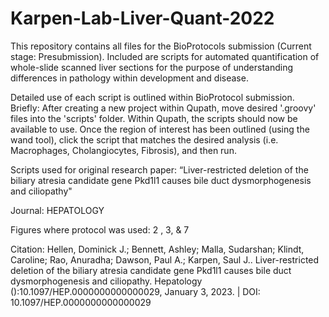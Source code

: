 # Karpen-Lab-Liver-Quant-2022
This repository contains all files for the BioProtocols submission (Current stage: Presubmission). Included are scripts for automated quantification of whole-slide scanned liver sections for the purpose of understanding differences in pathology within development and disease. 

Detailed use of each script is outlined within BioProtocol submission. 
  Briefly: After creating a new project within Qupath, move desired '.groovy' files into the 'scripts' folder. Within Qupath, the scripts should now be       available to use. Once the region of interest has been outlined (using the wand tool), click the script that matches the desired analysis (i.e.             Macrophages, Cholangiocytes, Fibrosis), and then run. 

Scripts used for original research paper:
“Liver-restricted deletion of the biliary atresia candidate gene Pkd1l1 causes bile duct dysmorphogenesis and ciliopathy"

Journal:
HEPATOLOGY

Figures where protocol was used:
2 , 3, & 7

Citation:
Hellen, Dominick J.; Bennett, Ashley; Malla, Sudarshan; Klindt, Caroline; Rao, Anuradha; Dawson, Paul A.; Karpen, Saul J.. Liver-restricted deletion of the biliary atresia candidate gene Pkd1l1 causes bile duct dysmorphogenesis and ciliopathy. Hepatology ():10.1097/HEP.0000000000000029, January 3, 2023. | DOI: 10.1097/HEP.0000000000000029 
